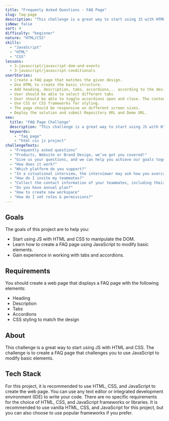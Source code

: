 ```yaml
---
title: "Frequenly Asked Questions - FAQ Page"
slug: faq-page
description: "This challenge is a great way to start using JS with HTML and CSS. The challenge is to create a FAQ page that challenges you to use JavaScript to modify basic elements"
isNew: false
sort: 4
difficulty: "beginner"
nature: "HTML/CSS"
skills:
  - "JavaScript"
  - "HTML"
  - "CSS"
lessons:
  - 3-javascript/javascript-dom-and-events
  - 3-javascript/javascript-conditionals
userStories:
  - Create a FAQ page that matches the given design.
  - Use HTML to create the basic structure.
  - Add heading, description, tabs, accordions,.. according to the design.
  - User should be able to select different tabs
  - User should be able to toggle accordions open and close. The content of each accordion is up to you but 2 accordions should be open default, same as in design.
  - Use CSS or CSS frameworks for styling.
  - The page should be responsive on different screen sizes.
  - Deploy the solution and submit Repository URL and Demo URL.
seo:
  title: "FAQ Page Challenge"
  description: "This challenge is a great way to start using JS with HTML and CSS. The challenge is to create a FAQ page that challenges you to use JavaScript to modify basic elements"
  keywords:
    - "faq page"
    - "html css js project"
challengeTexts:
  - "Frequently asked questions"
  - "Products, Website or Brand Design, we’ve got you covered!"
  - "Give us your questions, and we can help you achieve our goals together!"
  - "How does it work?"
  - "Which platform do you support?"
  - "In a situational interview, the interviewer may ask how you overcame a difficult situation and what you learned from it. You can use your response to demonstrate your flexibility and share an example of how you transformed a negative experience into a positive outcome "
  - "How do I invite my teammates?"
  - "Collect the contact information of your teammates, including their email addresses or usernames on the platform you will use."
  - "Do you have annual plan?"
  - "How to create new workspace"
  - "How do I set roles & permissions?"
---
```


## Goals

The goals of this project are to help you:

- Start using JS with HTML and CSS to manipulate the DOM.
- Learn how to create a FAQ page using JavaScript to modify basic elements.
- Gain experience in working with tabs and accordions.

## Requirements

You should create a web page that displays a FAQ page with the following elements:

- Heading
- Description
- Tabs
- Accordions
- CSS styling to match the design

## About

This challenge is a great way to start using JS with HTML and CSS. The challenge is to create a FAQ page that challenges you to use JavaScript to modify basic elements.

## Tech Stack

For this project, it is recommended to use HTML, CSS, and JavaScript to create the web page. You can use any text editor or integrated development environment (IDE) to write your code. There are no specific requirements for the choice of HTML, CSS, and JavaScript frameworks or libraries. It is recommended to use vanilla HTML, CSS, and JavaScript for this project, but you can also choose to use popular frameworks if you prefer.
